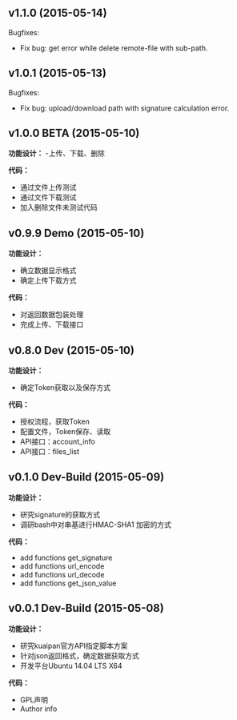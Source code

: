 ## v1.1.0 (2015-05-14)
Bugfixes:
- Fix bug: get error while delete remote-file with sub-path.

## v1.0.1 (2015-05-13)
Bugfixes:
- Fix bug: upload/download path with signature calculation error.


## v1.0.0 BETA (2015-05-10)
**功能设计：**
-上传、下载、删除

**代码：**
- 通过文件上传测试
- 通过文件下载测试
- 加入删除文件未测试代码


## v0.9.9 Demo (2015-05-10)
**功能设计：**
- 确立数据显示格式
- 确定上传下载方式

**代码：**
- 对返回数据包装处理
- 完成上传、下载接口


## v0.8.0 Dev (2015-05-10)
**功能设计：**
- 确定Token获取以及保存方式

**代码：**
- 授权流程，获取Token
- 配置文件，Token保存、读取
- API接口：account_info
- API接口：files_list


## v0.1.0 Dev-Build (2015-05-09)
**功能设计：**
- 研究signature的获取方式
- 调研bash中对串基进行HMAC-SHA1 加密的方式

**代码：**
- add functions get_signature 
- add functions url_encode 
- add functions url_decode 
- add functions get_json_value


## v0.0.1 Dev-Build (2015-05-08)
**功能设计：**
- 研究kuaipan官方API指定脚本方案
- 针对json返回格式，确定数据获取方式
- 开发平台Ubuntu 14.04 LTS X64 

**代码：**
- GPL声明
- Author info